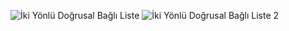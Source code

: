 ![İki Yönlü Doğrusal Bağlı Liste](https://user-images.githubusercontent.com/91866065/231735347-f5263d36-8788-4575-82a4-cc6d16a2cacd.png)
![İki Yönlü Doğrusal Bağlı Liste 2](https://user-images.githubusercontent.com/91866065/232258880-be0ffb81-406d-4d57-9855-be02403b5c46.png)
